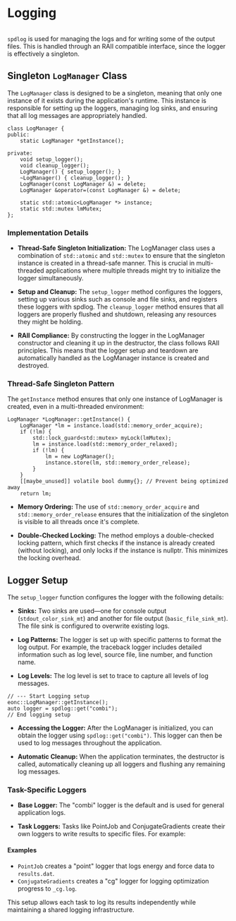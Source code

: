 # Logging

```{versionchanged} 3.x
```

`spdlog` is used for managing the logs and for writing some of the output files.
This is handled through an RAII compatible interface, since the logger is
effectively a singleton.


## Singleton `LogManager` Class

The `LogManager` class is designed to be a singleton, meaning that only one
instance of it exists during the application's runtime. This instance is
responsible for setting up the loggers, managing log sinks, and ensuring that
all log messages are appropriately handled.

```{code-block} cpp
class LogManager {
public:
    static LogManager *getInstance();

private:
    void setup_logger();
    void cleanup_logger();
    LogManager() { setup_logger(); }
    ~LogManager() { cleanup_logger(); }
    LogManager(const LogManager &) = delete;
    LogManager &operator=(const LogManager &) = delete;

    static std::atomic<LogManager *> instance;
    static std::mutex lmMutex;
};
```

### Implementation Details

- **Thread-Safe Singleton Initialization:** The LogManager class uses a
  combination of `std::atomic` and `std::mutex` to ensure that the singleton
  instance is created in a thread-safe manner. This is crucial in multi-threaded
  applications where multiple threads might try to initialize the logger
  simultaneously.

- **Setup and Cleanup:** The `setup_logger` method configures the loggers,
  setting up various sinks such as console and file sinks, and registers these
  loggers with spdlog. The `cleanup_logger` method ensures that all loggers are
  properly flushed and shutdown, releasing any resources they might be holding.

- **RAII Compliance:** By constructing the logger in the LogManager constructor
  and cleaning it up in the destructor, the class follows RAII principles. This
  means that the logger setup and teardown are automatically handled as the
  LogManager instance is created and destroyed.

### Thread-Safe Singleton Pattern

The `getInstance` method ensures that only one instance of LogManager is
created, even in a multi-threaded environment:

```{code-block} cpp
LogManager *LogManager::getInstance() {
    LogManager *lm = instance.load(std::memory_order_acquire);
    if (!lm) {
        std::lock_guard<std::mutex> myLock(lmMutex);
        lm = instance.load(std::memory_order_relaxed);
        if (!lm) {
            lm = new LogManager();
            instance.store(lm, std::memory_order_release);
        }
    }
    [[maybe_unused]] volatile bool dummy{}; // Prevent being optimized away
    return lm;
```

- **Memory Ordering:** The use of `std::memory_order_acquire` and
  `std::memory_order_release` ensures that the initialization of the singleton is
  visible to all threads once it's complete.

- **Double-Checked Locking:** The method employs a double-checked locking
  pattern, which first checks if the instance is already created (without
  locking), and only locks if the instance is nullptr. This minimizes the
  locking overhead.

## Logger Setup

The `setup_logger` function configures the logger with the following details:

- **Sinks:** Two sinks are used—one for console output (`stdout_color_sink_mt`) and another for file output (`basic_file_sink_mt`). The file sink is configured to overwrite existing logs.

- **Log Patterns:** The logger is set up with specific patterns to format the log output. For example, the traceback logger includes detailed information such as log level, source file, line number, and function name.

- **Log Levels:** The log level is set to trace to capture all levels of log
  messages.

```{code-block} cpp
// --- Start Logging setup
eonc::LogManager::getInstance();
auto logger = spdlog::get("combi");
// End logging setup
```

- **Accessing the Logger:** After the LogManager is initialized, you can obtain the logger using `spdlog::get("combi")`. This logger can then be used to log messages throughout the application.

- **Automatic Cleanup:** When the application terminates, the  destructor is
  called, automatically cleaning up all loggers and flushing any remaining log
  messages.

### Task-Specific Loggers
- **Base Logger:** The "combi" logger is the default and is used for general
  application logs.

- **Task Loggers:** Tasks like PointJob and ConjugateGradients create their own
  loggers to write results to specific files. For example:
  
#### Examples

- `PointJob` creates a "point" logger that logs energy and force data to
`results.dat`. 
- `ConjugateGradients` creates a "cg" logger for logging
optimization progress to `_cg.log`.

This setup allows each task to log its results independently while maintaining a
shared logging infrastructure.
